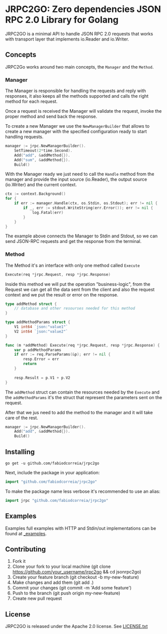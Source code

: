 # JRPC2GO: Zero dependencies JSON RPC 2.0 Library for Golang

JRPC2GO is a minimal API to handle JSON RPC 2.0 requests that works with transport layer that implements io.Reader and io.Writer.

## Concepts

JRPC2Go works around two main concepts, the `Manager` and the `Method`.

### Manager

The Manager is responsible for handling the requests and reply with responses, it also keeps all the methods supported
and calls the right method for each request.

Once a request is received the Manager will validate the request, invoke the proper method and send back the response.

To create a new Manager we use the `NewManagerBuilder` that allows to create a new manager with the specified configuration ready to start handling requests.

```go
manager := jrpc.NewManagerBuilder().
	SetTimeout(2*time.Second).
	Add("add", &addMethod{}).
	Add("sum", &addMethod{}).
	Build()
```

With the Manager ready we just need to call the `Handle` method from the manager and provide the input source (io.Reader), the output source (io.Writer) and the current context.

```go
ctx := context.Background()
for {
	if err := manager.Handle(ctx, os.Stdin, os.Stdout); err != nil {
		if _, err := stdout.WriteString(err.Error()); err != nil {
			log.Fatal(err)
		}
	}
}
```

The example above connects the Manager to Stdin and Stdout, so we can send JSON-RPC requests and get the response from the terminal.

### Method

The Method it's an interface with only one method called `Execute`

```go
Execute(req *jrpc.Request, resp *jrpc.Response)
```

Inside this method we will put the operation "business-logic", from the Request we can get all the data sent from the client and also the request context and we put the result or error on the response.

```go
type addMethod struct {
	// database and other resourses needed for this method
}

type addMethodParams struct {
	V1 int64 `json:"value1"`
	V2 int64 `json:"value2"`
}

func (m *addMethod) Execute(req *jrpc.Request, resp *jrpc.Response) {
	var p addMethodParams
	if err := req.ParseParams(&p); err != nil {
		resp.Error = err
		return
    }
    
	resp.Result = p.V1 + p.V2
}
```

The `addMethod` struct can contain the resources needed by the `Execute` and the `addMethodParams` it's the struct that represent the parameters sent on the request.

After that we jus need to add the method to the manager and it will take care of the rest.

```go
manager := jrpc.NewManagerBuilder().
	Add("add", &addMethod{}).
	Build()
```

## Installing

```
go get -u github.com/fabiodcorreia/jrpc2go
```

Next, include the package in your application:

```go
import "github.com/fabiodcorreia/jrpc2go"
```

To make the package name less verbose it's recommended to use an alias:

```go
import jrpc "github.com/fabiodcorreia/jrpc2go"
```

## Examples

Examples full examples with HTTP and Stdin/out implementations can be found at [_examples](_examples).

## Contributing
1. Fork it
2. Clone your fork to your local machine (git clone https://github.com/your_username/jrpc2go && cd jsonrpc2go)
3. Create your feature branch (git checkout -b my-new-feature)
4. Make changes and add them (git add .)
5. Commit your changes (git commit -m 'Add some feature')
6. Push to the branch (git push origin my-new-feature)
7. Create new pull request

## License
JRPC2GO is released under the Apache 2.0 license. See [LICENSE.txt](https://github.com/fabiodcorreia/jrpc2go/blob/master/LICENSE.txt)
